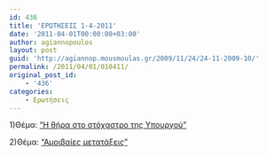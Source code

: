 ```yaml
---
id: 436
title: 'ΕΡΩΤΗΣΕΙΣ 1-4-2011'
date: '2011-04-01T00:00:00+03:00'
author: agiannopoulos
layout: post
guid: 'http://agiannop.mousmoulas.gr/2009/11/24/24-11-2009-10/'
permalink: /2011/04/01/010411/
original_post_id:
    - '436'
categories:
    - Ερωτήσεις
---
```


1)Θέμα: [“Η θήρα στο στόχαστρο της Υπουργού”](http://localhost:8000/wp-content/uploads/2009/11/01042011_sxetika_me_thira.pdf)

2)Θέμα: [“Αμοιβαίες μετατάξεις”](http://localhost:8000/wp-content/uploads/2009/11/01042011_sxetika_me_thriasio.pdf)